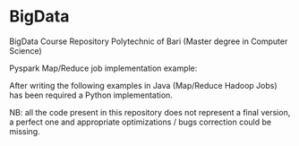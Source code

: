 # BigData
BigData Course Repository 
Polytechnic of Bari (Master degree in Computer Science)

Pyspark Map/Reduce job implementation example:

After writing the following examples in Java (Map/Reduce Hadoop Jobs) has been required a Python implementation.

NB: all the code present in this repository does not represent a final version, a perfect one 
and appropriate optimizations / bugs correction could be missing.
